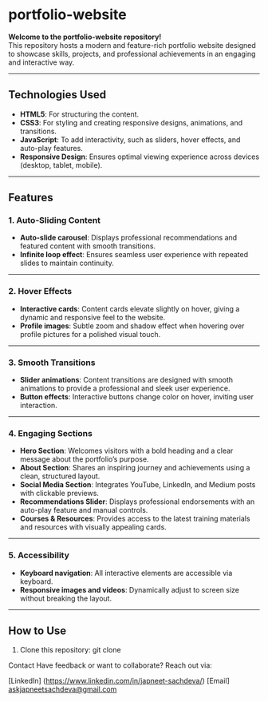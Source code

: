 # portfolio-website

**Welcome to the portfolio-website repository!**  
This repository hosts a modern and feature-rich portfolio website designed to showcase skills, projects, and professional achievements in an engaging and interactive way.

---

## **Technologies Used**
- **HTML5**: For structuring the content.
- **CSS3**: For styling and creating responsive designs, animations, and transitions.
- **JavaScript**: To add interactivity, such as sliders, hover effects, and auto-play features.
- **Responsive Design**: Ensures optimal viewing experience across devices (desktop, tablet, mobile).

---

## **Features**

### **1. Auto-Sliding Content**
- **Auto-slide carousel**: Displays professional recommendations and featured content with smooth transitions.
- **Infinite loop effect**: Ensures seamless user experience with repeated slides to maintain continuity.

---

### **2. Hover Effects**
- **Interactive cards**: Content cards elevate slightly on hover, giving a dynamic and responsive feel to the website.
- **Profile images**: Subtle zoom and shadow effect when hovering over profile pictures for a polished visual touch.

---

### **3. Smooth Transitions**
- **Slider animations**: Content transitions are designed with smooth animations to provide a professional and sleek user experience.
- **Button effects**: Interactive buttons change color on hover, inviting user interaction.

---

### **4. Engaging Sections**
- **Hero Section**: Welcomes visitors with a bold heading and a clear message about the portfolio’s purpose.
- **About Section**: Shares an inspiring journey and achievements using a clean, structured layout.
- **Social Media Section**: Integrates YouTube, LinkedIn, and Medium posts with clickable previews.
- **Recommendations Slider**: Displays professional endorsements with an auto-play feature and manual controls.
- **Courses & Resources**: Provides access to the latest training materials and resources with visually appealing cards.

---

### **5. Accessibility**
- **Keyboard navigation**: All interactive elements are accessible via keyboard.
- **Responsive images and videos**: Dynamically adjust to screen size without breaking the layout.

---

## **How to Use**
1. Clone this repository: git clone <repository-url>

Contact
Have feedback or want to collaborate? Reach out via:

[LinkedIn] (https://www.linkedin.com/in/japneet-sachdeva/)
[Email] askjapneetsachdeva@gmail.com
